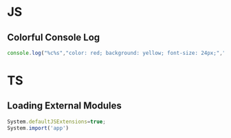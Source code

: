 # JS

## Colorful Console Log

```js
console.log("%c%s","color: red; background: yellow; font-size: 24px;","WARNING!");
```

# TS

## Loading External Modules

```js
System.defaultJSExtensions=true;
System.import('app')
```